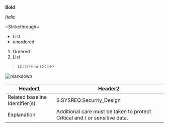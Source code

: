 **Bold**

*Italic*

~Strikethrough~

* List
* unordered

1. Ordered
2. List

> QUOTE or CODE?

![markdown](https://cdn.iconscout.com/icon/free/png-512/free-markdown-logo-icon-download-in-svg-png-gif-file-formats--social-media-pack-logos-icons-2364930.png?f=webp&w=100)

| Header1 | Header2 |
|--------------------------------|----------------------------------------------------------------------------|
| Related baseline Identifier(s) | S.SYSREQ.Security_Design |
| Explanation | Additional care must be taken to protect Critical and / or sensitive data. |

